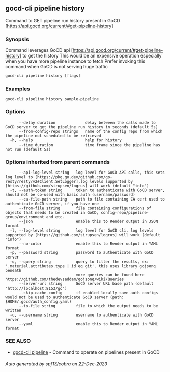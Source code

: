 ## gocd-cli pipeline history

Command to GET pipeline run history present in GoCD [https://api.gocd.org/current/#get-pipeline-history]

### Synopsis

Command leverages GoCD api [https://api.gocd.org/current/#get-pipeline-history] to get the history
This would be an expensive operation especially when you have more pipeline instance to fetch
Prefer invoking this command when GoCD is not serving huge traffic

```
gocd-cli pipeline history [flags]
```

### Examples

```
gocd-cli pipeline history sample-pipeline
```

### Options

```
      --delay duration             delay between the calls made to GoCD server to get the pipeline run history in seconds (default 5s)
      --from-config-repo strings   name of the config repo from which the pipeline not scheduled to be retrieved
  -h, --help                       help for history
      --time duration              time frame since the pipeline has not run (default 5s)
```

### Options inherited from parent commands

```
      --api-log-level string   log level for GoCD API calls, this sets log level to [https://pkg.go.dev/github.com/go-resty/resty/v2#Client.SetLogger],log levels supported by [https://github.com/sirupsen/logrus] will work (default "info")
  -t, --auth-token string      token to authenticate with GoCD server, should not be co-used with basic auth (username/password)
      --ca-file-path string    path to file containing CA cert used to authenticate GoCD server, if you have one
      --from-file string       file containing configurations of objects that needs to be created in GoCD, config-repo/pipeline-group/environment and etc.
      --json                   enable this to Render output in JSON format
  -l, --log-level string       log level for GoCD cli, log levels supported by [https://github.com/sirupsen/logrus] will work (default "info")
      --no-color               enable this to Render output in YAML format
  -p, --password string        password to authenticate with GoCD server
  -q, --query string           query to filter the results, ex: '.material.attributes.type | id eq git'. this uses library gojsonq beneath
                               more queries can be found here https://github.com/thedevsaddam/gojsonq/wiki/Queries
      --server-url string      GoCD server URL base path (default "http://localhost:8153/go")
      --skip-cache-config      if enabled locally save auth configs would not be used to authenticate GoCD server (path: $HOME/.gocd/auth_config.yaml)
      --to-file string         file to which the output needs to be written
  -u, --username string        username to authenticate with GoCD server
      --yaml                   enable this to Render output in YAML format
```

### SEE ALSO

* [gocd-cli pipeline](gocd-cli_pipeline.md)	 - Command to operate on pipelines present in GoCD

###### Auto generated by spf13/cobra on 22-Dec-2023
